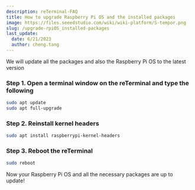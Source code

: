 ```yaml
---
description: reTerminal-FAQ
title: How to upgrade Raspberry Pi OS and the installed packages
image: https://files.seeedstudio.com/wiki/wiki-platform/S-tempor.png
slug: /upgrade-rpiOS_installed-packages
last_update:
  date: 6/21/2023
  author: cheng.tang
---
```


<!-- ## Q3: How to upgrade Raspberry Pi OS and the installed packages -->

We will update all the packages and also the Raspberry Pi OS to the latest version

### **Step 1.** Open a terminal window on the reTerminal and type the following

```sh
sudo apt update
sudo apt full-upgrade
```

### **Step 2.** Reinstall kernel headers

```sh
sudo apt install raspberrypi-kernel-headers
```

### **Step 3.** Reboot the reTerminal

```sh
sudo reboot
```

Now your Raspberry Pi OS and all the necessary packages are up to update!
